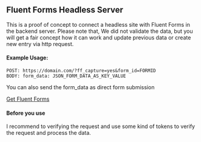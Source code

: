 Fluent Forms Headless Server
----
This is a proof of concept to connect a headless site with Fluent Forms in the backend server.
Please note that, We did not validate the data, but you will get a fair concept how it can work and update previous data or create new entry via http request. 

#### Example Usage:

```
POST: https://domain.com/?ff_capture=yes&form_id=FORMID
BODY: form_data: JSON_FORM_DATA_AS_KEY_VALUE
```

You can also send the form_data as direct form submission 

[Get Fluent Forms](https://wordpress.org/plugins/fluentform)

#### Before you use
I recommend to verifying the request and use some kind of tokens to verify the request and process the data.